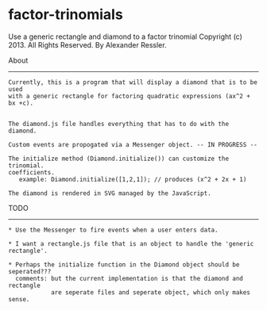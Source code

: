 factor-trinomials
=================

Use a generic rectangle and diamond to a factor trinomial
    Copyright (c) 2013. All Rights Reserved. 
        By Alexander Ressler.

About
******
        
    Currently, this is a program that will display a diamond that is to be used
    with a generic rectangle for factoring quadratic expressions (ax^2 + bx +c).
        
        
    The diamond.js file handles everything that has to do with the diamond.

    Custom events are propogated via a Messenger object. -- IN PROGRESS --  

    The initialize method (Diamond.initialize()) can customize the trinomial.
    coefficients. 
       example: Diamond.initialize([1,2,1]); // produces (x^2 + 2x + 1)

    The diamond is rendered in SVG managed by the JavaScript. 
    

TODO
*****

    * Use the Messenger to fire events when a user enters data. 

    * I want a rectangle.js file that is an object to handle the 'generic rectangle'.
    
    * Perhaps the initialize function in the Diamond object should be seperated???
      comments: but the current implementation is that the diamond and rectangle
                are seperate files and seperate object, which only makes sense.
 
